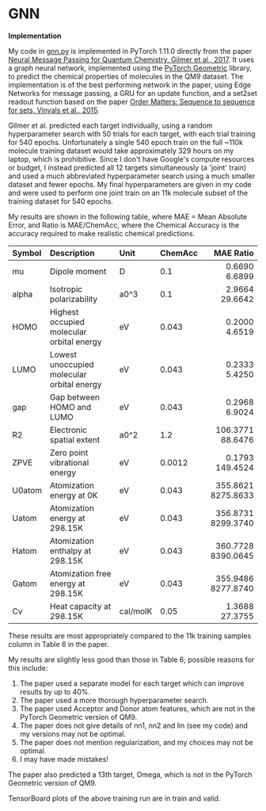 # GNN
<b>Implementation</b>

My code in <a href=https://github.com/redonovan/GNN/blob/main/gnn.py>gnn.py</a> is implemented in PyTorch 1.11.0 directly from the paper <a href=https://arxiv.org/abs/1704.01212>Neural Message Passing for Quantum Chemistry, Gilmer et al., 2017</a>.  It uses a graph neural network, implemented using the <a href=https://pytorch-geometric.readthedocs.io/en/stable/index.html>PyTorch Geometric</a> library, to predict the chemical properties of molecules in the QM9 dataset.  The implementation is of the best performing network in the paper, using Edge Networks for message passing, a GRU for an update function, and a set2set readout function based on the paper <a href=https://arxiv.org/abs/1511.06391>Order Matters: Sequence to sequence for sets, Vinyals et al., 2015</a>.  

Gilmer et al. predicted each target individually, using a random hyperparameter search with 50 trials for each target, with each trial training for 540 epochs.  Unfortunately a single 540 epoch train on the full ~110k molecule training dataset would take approximately 329 hours on my laptop, which is prohibitive.  Since I don't have Google's compute resources or budget, I instead predicted all 12 targets simultaneously (a 'joint' train) and used a much abbreviated hyperparameter search using a much smaller dataset and fewer epochs.  My final hyperparameters are given in my code and were used to perform one joint train on an 11k molecule subset of the training dataset for 540 epochs.

My results are shown in the following table, where MAE = Mean Absolute Error, and Ratio is MAE/ChemAcc, where the Chemical Accuracy is the accuracy required to make realistic chemical predictions.

| Symbol | Description                                 | Unit     | ChemAcc |   MAE       Ratio |
| :--    | :-------------------------------------------|:---------|:--------|------------------:|
| mu     | Dipole moment                               | D        | 0.1     |   0.6690     6.6899 |
| alpha  | Isotropic polarizability                    | a0^3     | 0.1     |   2.9664    29.6642 |
| HOMO   | Highest occupied molecular orbital energy   | eV       | 0.043   |   0.2000     4.6519 |
| LUMO   | Lowest unoccupied molecular orbital energy  | eV       | 0.043   |   0.2333     5.4250 |
| gap    | Gap between HOMO and LUMO                   | eV       | 0.043   |   0.2968     6.9024 |
| R2     | Electronic spatial extent                   | a0^2     | 1.2     | 106.3771    88.6476 |
| ZPVE   | Zero point vibrational energy               | eV       | 0.0012  |   0.1793   149.4524 |
| U0atom | Atomization energy at 0K                    | eV       | 0.043   | 355.8621  8275.8633 |
| Uatom  | Atomization energy at 298.15K               | eV       | 0.043   | 356.8731  8299.3740 |
| Hatom  | Atomization enthalpy at 298.15K             | eV       | 0.043   | 360.7728  8390.0645 |
| Gatom  | Atomization free energy at 298.15K          | eV       | 0.043   | 355.9486  8277.8740 |
| Cv     | Heat capacity at 298.15K                    | cal/molK | 0.05    |   1.3688    27.3755 |

These results are most appropriately compared to the 11k training samples column in Table 6 in the paper.

My results are slightly less good than those in Table 6; possible reasons for this include:

1. The paper used a separate model for each target which can improve results by up to 40%.
2. The paper used a more thorough hyperparameter search.
3. The paper used Acceptor and Donor atom features, which are not in the PyTorch Geometric version of QM9.
4. The paper does not give details of nn1, nn2 and lin (see my code) and my versions may not be optimal.
5. The paper does not mention regularization, and my choices may not be optimal.
6. I may have made mistakes!

The paper also predicted a 13th target, Omega, which is not in the PyTorch Geometric version of QM9.

TensorBoard plots of the above training run are in train and valid.
